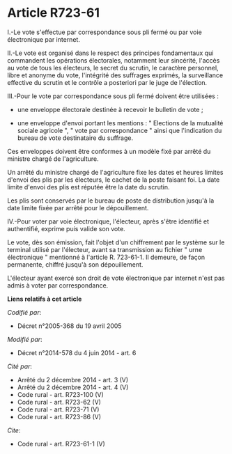 # Article R723-61

I.-Le vote s'effectue par correspondance sous pli fermé ou par voie électronique par internet. 

II.-Le vote est organisé dans le respect des principes fondamentaux qui commandent les opérations électorales, notamment leur
sincérité, l'accès au vote de tous les électeurs, le secret du scrutin, le caractère personnel, libre et anonyme du vote,
l'intégrité des suffrages exprimés, la surveillance effective du scrutin et le contrôle a posteriori par le juge de
l'élection. 

III.-Pour le vote par correspondance sous pli fermé doivent être utilisées :

- une enveloppe électorale destinée à recevoir le bulletin de vote ;

- une enveloppe d'envoi portant les mentions : " Elections de la mutualité sociale agricole ", " vote par correspondance "
ainsi que l'indication du bureau de vote destinataire du suffrage. 

Ces enveloppes doivent être conformes à un modèle fixé par arrêté du ministre chargé de l'agriculture. 

Un arrêté du ministre chargé de l'agriculture fixe les dates et heures limites d'envoi des plis par les électeurs, le cachet
de la poste faisant foi. La date limite d'envoi des plis est réputée être la date du scrutin. 

Les plis sont conservés par le bureau de poste de distribution jusqu'à la date limite fixée par arrêté pour le
dépouillement. 

IV.-Pour voter par voie électronique, l'électeur, après s'être identifié et authentifié, exprime puis valide son vote. 

Le vote, dès son émission, fait l'objet d'un chiffrement par le système sur le terminal utilisé par l'électeur, avant sa
transmission au fichier " urne électronique " mentionné à l'article R. 723-61-1. Il demeure, de façon permanente, chiffré
jusqu'à son dépouillement. 

L'électeur ayant exercé son droit de vote électronique par internet n'est pas admis à voter par correspondance.

**Liens relatifs à cet article**

_Codifié par_:

  - Décret n°2005-368 du 19 avril 2005

_Modifié par_:

  - Décret n°2014-578 du 4 juin 2014 - art. 6

_Cité par_:

  - Arrêté du 2 décembre 2014 - art. 3 (V)
  - Arrêté du 2 décembre 2014 - art. 4 (V)
  - Code rural - art. R723-100 (V)
  - Code rural - art. R723-62 (V)
  - Code rural - art. R723-71 (V)
  - Code rural - art. R723-86 (V)

_Cite_:

  - Code rural - art. R723-61-1 (V)
